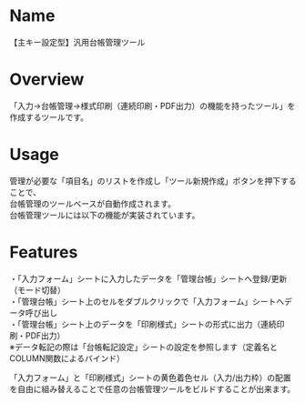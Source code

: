 # Name
【主キー設定型】汎用台帳管理ツール
# Overview
「入力→台帳管理→様式印刷（連続印刷・PDF出力）の機能を持ったツール」を作成するツールです。  
# Usage
管理が必要な「項目名」のリストを作成し「ツール新規作成」ボタンを押下することで、  
台帳管理のツールベースが自動作成されます。  
台帳管理ツールには以下の機能が実装されています。  
# Features
・「入力フォーム」シートに入力したデータを「管理台帳」シートへ登録/更新（モード切替）  
・「管理台帳」シート上のセルをダブルクリックで「入力フォーム」シートへデータ呼び出し  
・「管理台帳」シート上のデータを「印刷様式」シートの形式に出力（連続印刷・PDF出力）  
※データ転記の際は「台帳転記設定」シートの設定を参照します（定義名とCOLUMN関数によるバインド）

「入力フォーム」と「印刷様式」シートの黄色着色セル（入力/出力枠）の配置を自由に組み替えることで任意の台帳管理ツールをビルドすることが出来ます。
